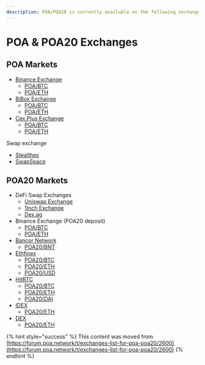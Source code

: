 ```yaml
---
description: POA/POA20 is currently available on the following exchanges.
---
```


# POA & POA20 Exchanges

## POA Markets

* [Binance Exchange](https://binance.com/)
  * [POA/BTC](https://www.binance.com/en/trade/POA_BTC)
  * [POA/ETH](https://www.binance.com/en/trade/POA_ETH)
* [BiBox Exchange](https://bibox.com/)
  * [POA/BTC](https://www.bibox.com/exchange?coinPair=POA_BTC)
  * [POA/ETH](https://www.bibox.com/exchange?coinPair=POA_ETH)
* [Cex.Plus Exchange](https://cex.plus/)
  * [POA/BTC](https://cex.plus/market/poa_btc)
  * [POA/ETH](https://cex.plus/market/poa_eth)

Swap exchange

* [Stealthex](https://stealthex.io/)
* [SwapSpace](https://swapspace.co/)

## POA20 Markets

* DeFi Swap Exchanges
  * [Uniswap Exchange](https://uniswap.exchange/swap)
  * [1Inch Exchange](https://1inch.exchange)
  * [Dex.ag](http://dex.ag)
* Binance Exchange \(POA20 deposit\)
  * [POA/BTC](https://www.binance.com/en/trade/POA_BTC)
  * [POA/ETH](https://www.binance.com/en/trade/POA_ETH)
* [Bancor Network](https://www.bancor.network/)
  * [POA20/BNT](https://www.bancor.network/communities/5af31ea96f1d0f00018b2c80/about)
* [Ethfinex](https://www.ethfinex.com/)
  * [POA20/BTC](https://www.ethfinex.com/t/POA:BTC)
  * [POA20/ETH](https://www.ethfinex.com/t/POA:ETH)
  * [POA20/USD](https://www.ethfinex.com/t/POA:USD)
* [HitBTC](https://hitbtc.com/)
  * [POA20/BTC](https://hitbtc.com/POA20-to-BTC)
  * [POA20/ETH](https://hitbtc.com/POA20-to-ETH)
  * [POA20/DAI](https://hitbtc.com/POA20-to-DAI)
* [IDEX](https://idex.market/eth/poa20)
  * [POA20/ETH](https://idex.market/eth/poa20)
* [DEX](https://www.dex.io/trade/POA20-ETH)
  * [POA20/ETH](https://www.dex.io/trade/POA20-ETH)

{% hint style="success" %}
This content was moved from [https://forum.poa.network/t/exchanges-list-for-poa-poa20/2600](https://forum.poa.network/t/exchanges-list-for-poa-poa20/2600)
{% endhint %}

